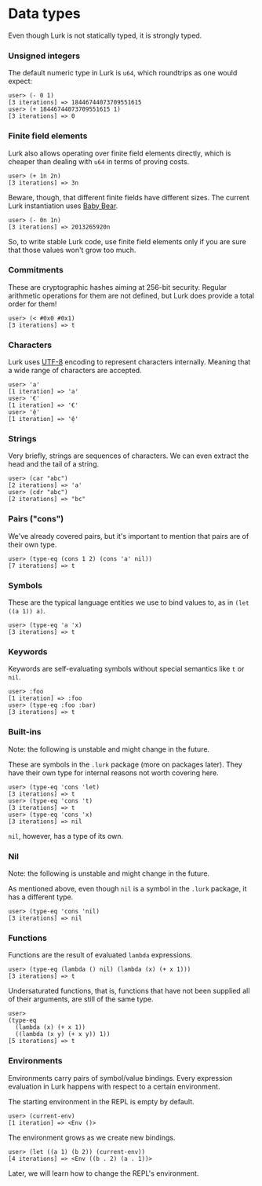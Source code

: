 # Data types

Even though Lurk is not statically typed, it is strongly typed.

### Unsigned integers

The default numeric type in Lurk is `u64`, which roundtrips as one would expect:

```
user> (- 0 1)
[3 iterations] => 18446744073709551615
user> (+ 18446744073709551615 1)
[3 iterations] => 0
```

### Finite field elements

Lurk also allows operating over finite field elements directly, which is cheaper than dealing with `u64` in terms of proving costs.

```
user> (+ 1n 2n)
[3 iterations] => 3n
```

Beware, though, that different finite fields have different sizes.
The current Lurk instantiation uses [Baby Bear](https://github.com/Plonky3/Plonky3/blob/971d7b19b3284c3aeaa185c3e0b81ad03a1de64e/baby-bear/src/baby_bear.rs#L7-L8).

```
user> (- 0n 1n)
[3 iterations] => 2013265920n
```

So, to write stable Lurk code, use finite field elements only if you are sure that those values won't grow too much.

### Commitments

These are cryptographic hashes aiming at 256-bit security.
Regular arithmetic operations for them are not defined, but Lurk does provide a total order for them!

```
user> (< #0x0 #0x1)
[3 iterations] => t
```

### Characters

Lurk uses [UTF-8](https://en.wikipedia.org/wiki/UTF-8) encoding to represent characters internally.
Meaning that a wide range of characters are accepted.

```
user> 'a'
[1 iteration] => 'a'
user> '€'
[1 iteration] => '€'
user> 'ệ'
[1 iteration] => 'ệ'
```

### Strings

Very briefly, strings are sequences of characters.
We can even extract the head and the tail of a string.

```
user> (car "abc")
[2 iterations] => 'a'
user> (cdr "abc")
[2 iterations] => "bc"
```

### Pairs ("cons")

We've already covered pairs, but it's important to mention that pairs are of their own type.

```
user> (type-eq (cons 1 2) (cons 'a' nil))
[7 iterations] => t
```

### Symbols

These are the typical language entities we use to bind values to, as in `(let ((a 1)) a)`.

```
user> (type-eq 'a 'x)
[3 iterations] => t
```

### Keywords

Keywords are self-evaluating symbols without special semantics like `t` or `nil`.

```
user> :foo
[1 iteration] => :foo
user> (type-eq :foo :bar)
[3 iterations] => t
```

### Built-ins

Note: the following is unstable and might change in the future.

These are symbols in the `.lurk` package (more on packages later).
They have their own type for internal reasons not worth covering here.

```
user> (type-eq 'cons 'let)
[3 iterations] => t
user> (type-eq 'cons 't)
[3 iterations] => t
user> (type-eq 'cons 'x)
[3 iterations] => nil
```

`nil`, however, has a type of its own.

### Nil

Note: the following is unstable and might change in the future.

As mentioned above, even though `nil` is a symbol in the `.lurk` package, it has a different type.

```
user> (type-eq 'cons 'nil)
[3 iterations] => nil
```

### Functions

Functions are the result of evaluated `lambda` expressions.

```
user> (type-eq (lambda () nil) (lambda (x) (+ x 1)))
[3 iterations] => t
```

Undersaturated functions, that is, functions that have not been supplied all of their arguments, are still of the same type.

```
user>
(type-eq
  (lambda (x) (+ x 1))
  ((lambda (x y) (+ x y)) 1))
[5 iterations] => t
```

### Environments

Environments carry pairs of symbol/value bindings.
Every expression evaluation in Lurk happens with respect to a certain environment.

The starting environment in the REPL is empty by default.

```
user> (current-env)
[1 iteration] => <Env ()>
```

The environment grows as we create new bindings.

```
user> (let ((a 1) (b 2)) (current-env))
[4 iterations] => <Env ((b . 2) (a . 1))>
```

Later, we will learn how to change the REPL's environment.
